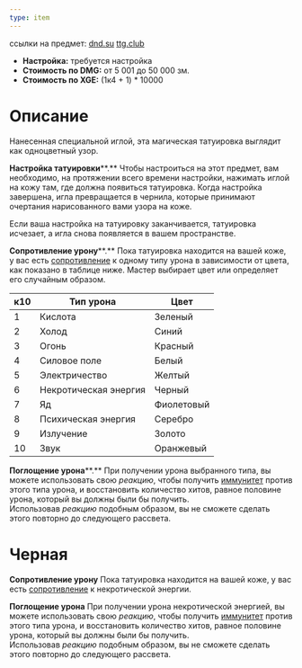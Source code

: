 ```yaml
---
type: item
---
```

ссылки на предмет: [dnd.su](https://dnd.su/items/2483-absorbing-tattoo/) [ttg.club](https://5e14.ttg.club/items/magic/absorbing_tattoo)
- **Настройка:** требуется настройка
- **Стоимость по DMG:** от 5 001 до 50 000 зм.
- **Стоимость по XGE:** (1к4 + 1) * 10000

# Описание
Нанесенная специальной иглой, эта магическая татуировка выглядит как одноцветный узор.

**Настройка татуировки****.** Чтобы настроиться на этот предмет, вам необходимо, на протяжении всего времени настройки, нажимать иглой на кожу там, где должна появиться татуировка. Когда настройка завершена, игла превращается в чернила, которые принимают очертания нарисованного вами узора на коже.

Если ваша настройка на татуировку заканчивается, татуировка исчезает, а игла снова появляется в вашем пространстве.

**Сопротивление урону****.** Пока татуировка находится на вашей коже, у вас есть [сопротивление](https://5e14.ttg.club/screens/resistance) к одному типу урона в зависимости от цвета, как показано в таблице ниже. Мастер выбирает цвет или определяет его случайным образом.

| к10 | Тип урона             | Цвет       |
| --- | --------------------- | ---------- |
| 1   | Кислота               | Зеленый    |
| 2   | Холод                 | Синий      |
| 3   | Огонь                 | Красный    |
| 4   | Силовое поле          | Белый      |
| 5   | Электричество         | Желтый     |
| 6   | Некротическая энергия | Черный     |
| 7   | Яд                    | Фиолетовый |
| 8   | Психическая энергия   | Серебро    |
| 9   | Излучение             | Золото     |
| 10  | Звук                  | Оранжевый  |

**Поглощение урона****.** При получении урона выбранного типа, вы можете использовать свою _реакцию_, чтобы получить [иммунитет](https://5e14.ttg.club/screens/immunity) против этого типа урона, и восстановить количество хитов, равное половине урона, который вы должны были бы получить. Использовав _реакцию_ подобным образом, вы не сможете сделать этого повторно до следующего рассвета.

# Черная
**Сопротивление урону** Пока татуировка находится на вашей коже, у вас есть [сопротивление](https://5e14.ttg.club/screens/resistance) к некротической энергии.

**Поглощение урона** При получении урона некротической энергией, вы можете использовать свою _реакцию_, чтобы получить [иммунитет](https://5e14.ttg.club/screens/immunity) против этого типа урона, и восстановить количество хитов, равное половине урона, который вы должны были бы получить. Использовав _реакцию_ подобным образом, вы не сможете сделать этого повторно до следующего рассвета.